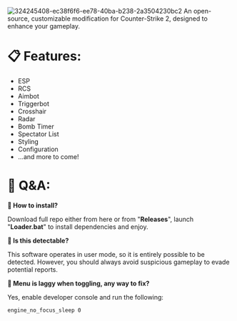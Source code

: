 ![324245408-ec38f6f6-ee78-40ba-b238-2a3504230bc2](https://github.com/Demon4u/CS2-Cheat/assets/85320553/36e4fb2d-a80f-4c6d-9d5e-54f62a518bfa)
                      An open-source, customizable modification for Counter-Strike 2, designed to enhance your gameplay.

# 📋 Features:
+ ESP
+ RCS
+ Aimbot
+ Triggerbot
+ Crosshair
+ Radar
+ Bomb Timer
+ Spectator List
+ Styling
+ Configuration
+ ...and more to come!

# 💬 Q&A:
**🤔 How to install?**

Download full repo either from here or from "**Releases**", launch "**Loader.bat**" to install dependencies and enjoy.

**🤔 Is this detectable?**

This software operates in user mode, so it is entirely possible to be detected. However, you should always avoid suspicious gameplay to evade potential reports.

**🤔 Menu is laggy when toggling, any way to fix?**

Yes, enable developer console and run the following:

`engine_no_focus_sleep 0`
